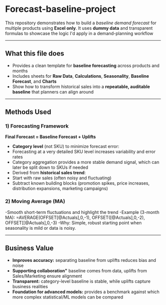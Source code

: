 # Forecast-baseline-project
This repository demonstrates how to build a *baseline demand forecast* for multiple products using **Excel only**. 
It uses **dummy data** and transparent formulas to showcase the logic I'd apply in a demand-planning workflow

---

## What this file does

- Provides a clean template for **baseline forecasting** across products and months
- Includes sheets for **Raw Data**, **Calculations**, **Seasonality**, **Baseline Forecast**, and **Charts**
- Show how to transform historical sales into a **repeatable, auditable baseline** that planners can align around

---

## Methods Used 

### 1) Forecasting Framework
**Final Forecast = Baseline Forecast + Uplifts**
- **Category level** (not SKU) to minimize forecast error:
- Forecasting at a very detailed SKU level increases variability and error rates
- Category aggregation provides a more stable demand signal, which can later be split down to SKUs if needed
- Derived from **historical sales trend**:
- Start with raw sales (often noisy and fluctuating)
- Subtract known building blocks (promotion spikes, price increases, distribution expansions, marketing campaigns)

### 2) Moving Average (MA) 
-Smooth short-term fluctuations and highlight the trend 
-Example (3-month MA): 
=AVERAGE(OFFSET[@Actuals],0,-1), OFFSET([@Actuals],0,-2), OFFSET[[@Actuals],0,-3)
-Why: Simple, robust starting point when seasonality is mild or data is noisy. 

---

## Business Value

- **Improves accuracy:** separating baseline from uplifts reduces bias and noise
- **Supporting collaboration"** baseline comes from data, uplifts from Sales/Marketing ensure alignment
- **Transparent:** category-level baseline is stable, while uplifts capture business realities
- **Foundation for advanced models:** provides a benchmark against which more complex statistical/ML models can be compared
